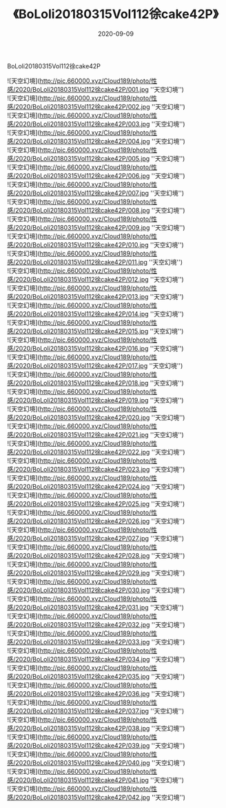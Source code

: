 ﻿---
layout: post
title:  《BoLoli20180315Vol112徐cake42P》
date:   2020-09-09
img: http://pic.660000.xyz/Cloud189/photo/性感/2020/BoLoli20180315Vol112徐cake42P/000.jpg
categories: [美女, 性感, 泳衣]
---

BoLoli20180315Vol112徐cake42P



![天空幻境](http://pic.660000.xyz/Cloud189/photo/性感/2020/BoLoli20180315Vol112徐cake42P/001.jpg ''天空幻境'') <br>
![天空幻境](http://pic.660000.xyz/Cloud189/photo/性感/2020/BoLoli20180315Vol112徐cake42P/002.jpg ''天空幻境'') <br>
![天空幻境](http://pic.660000.xyz/Cloud189/photo/性感/2020/BoLoli20180315Vol112徐cake42P/003.jpg ''天空幻境'') <br>
![天空幻境](http://pic.660000.xyz/Cloud189/photo/性感/2020/BoLoli20180315Vol112徐cake42P/004.jpg ''天空幻境'') <br>
![天空幻境](http://pic.660000.xyz/Cloud189/photo/性感/2020/BoLoli20180315Vol112徐cake42P/005.jpg ''天空幻境'') <br>
![天空幻境](http://pic.660000.xyz/Cloud189/photo/性感/2020/BoLoli20180315Vol112徐cake42P/006.jpg ''天空幻境'') <br>
![天空幻境](http://pic.660000.xyz/Cloud189/photo/性感/2020/BoLoli20180315Vol112徐cake42P/007.jpg ''天空幻境'') <br>
![天空幻境](http://pic.660000.xyz/Cloud189/photo/性感/2020/BoLoli20180315Vol112徐cake42P/008.jpg ''天空幻境'') <br>
![天空幻境](http://pic.660000.xyz/Cloud189/photo/性感/2020/BoLoli20180315Vol112徐cake42P/009.jpg ''天空幻境'') <br>
![天空幻境](http://pic.660000.xyz/Cloud189/photo/性感/2020/BoLoli20180315Vol112徐cake42P/010.jpg ''天空幻境'') <br>
![天空幻境](http://pic.660000.xyz/Cloud189/photo/性感/2020/BoLoli20180315Vol112徐cake42P/011.jpg ''天空幻境'') <br>
![天空幻境](http://pic.660000.xyz/Cloud189/photo/性感/2020/BoLoli20180315Vol112徐cake42P/012.jpg ''天空幻境'') <br>
![天空幻境](http://pic.660000.xyz/Cloud189/photo/性感/2020/BoLoli20180315Vol112徐cake42P/013.jpg ''天空幻境'') <br>
![天空幻境](http://pic.660000.xyz/Cloud189/photo/性感/2020/BoLoli20180315Vol112徐cake42P/014.jpg ''天空幻境'') <br>
![天空幻境](http://pic.660000.xyz/Cloud189/photo/性感/2020/BoLoli20180315Vol112徐cake42P/015.jpg ''天空幻境'') <br>
![天空幻境](http://pic.660000.xyz/Cloud189/photo/性感/2020/BoLoli20180315Vol112徐cake42P/016.jpg ''天空幻境'') <br>
![天空幻境](http://pic.660000.xyz/Cloud189/photo/性感/2020/BoLoli20180315Vol112徐cake42P/017.jpg ''天空幻境'') <br>
![天空幻境](http://pic.660000.xyz/Cloud189/photo/性感/2020/BoLoli20180315Vol112徐cake42P/018.jpg ''天空幻境'') <br>
![天空幻境](http://pic.660000.xyz/Cloud189/photo/性感/2020/BoLoli20180315Vol112徐cake42P/019.jpg ''天空幻境'') <br>
![天空幻境](http://pic.660000.xyz/Cloud189/photo/性感/2020/BoLoli20180315Vol112徐cake42P/020.jpg ''天空幻境'') <br>
![天空幻境](http://pic.660000.xyz/Cloud189/photo/性感/2020/BoLoli20180315Vol112徐cake42P/021.jpg ''天空幻境'') <br>
![天空幻境](http://pic.660000.xyz/Cloud189/photo/性感/2020/BoLoli20180315Vol112徐cake42P/022.jpg ''天空幻境'') <br>
![天空幻境](http://pic.660000.xyz/Cloud189/photo/性感/2020/BoLoli20180315Vol112徐cake42P/023.jpg ''天空幻境'') <br>
![天空幻境](http://pic.660000.xyz/Cloud189/photo/性感/2020/BoLoli20180315Vol112徐cake42P/024.jpg ''天空幻境'') <br>
![天空幻境](http://pic.660000.xyz/Cloud189/photo/性感/2020/BoLoli20180315Vol112徐cake42P/025.jpg ''天空幻境'') <br>
![天空幻境](http://pic.660000.xyz/Cloud189/photo/性感/2020/BoLoli20180315Vol112徐cake42P/026.jpg ''天空幻境'') <br>
![天空幻境](http://pic.660000.xyz/Cloud189/photo/性感/2020/BoLoli20180315Vol112徐cake42P/027.jpg ''天空幻境'') <br>
![天空幻境](http://pic.660000.xyz/Cloud189/photo/性感/2020/BoLoli20180315Vol112徐cake42P/028.jpg ''天空幻境'') <br>
![天空幻境](http://pic.660000.xyz/Cloud189/photo/性感/2020/BoLoli20180315Vol112徐cake42P/029.jpg ''天空幻境'') <br>
![天空幻境](http://pic.660000.xyz/Cloud189/photo/性感/2020/BoLoli20180315Vol112徐cake42P/030.jpg ''天空幻境'') <br>
![天空幻境](http://pic.660000.xyz/Cloud189/photo/性感/2020/BoLoli20180315Vol112徐cake42P/031.jpg ''天空幻境'') <br>
![天空幻境](http://pic.660000.xyz/Cloud189/photo/性感/2020/BoLoli20180315Vol112徐cake42P/032.jpg ''天空幻境'') <br>
![天空幻境](http://pic.660000.xyz/Cloud189/photo/性感/2020/BoLoli20180315Vol112徐cake42P/033.jpg ''天空幻境'') <br>
![天空幻境](http://pic.660000.xyz/Cloud189/photo/性感/2020/BoLoli20180315Vol112徐cake42P/034.jpg ''天空幻境'') <br>
![天空幻境](http://pic.660000.xyz/Cloud189/photo/性感/2020/BoLoli20180315Vol112徐cake42P/035.jpg ''天空幻境'') <br>
![天空幻境](http://pic.660000.xyz/Cloud189/photo/性感/2020/BoLoli20180315Vol112徐cake42P/036.jpg ''天空幻境'') <br>
![天空幻境](http://pic.660000.xyz/Cloud189/photo/性感/2020/BoLoli20180315Vol112徐cake42P/037.jpg ''天空幻境'') <br>
![天空幻境](http://pic.660000.xyz/Cloud189/photo/性感/2020/BoLoli20180315Vol112徐cake42P/038.jpg ''天空幻境'') <br>
![天空幻境](http://pic.660000.xyz/Cloud189/photo/性感/2020/BoLoli20180315Vol112徐cake42P/039.jpg ''天空幻境'') <br>
![天空幻境](http://pic.660000.xyz/Cloud189/photo/性感/2020/BoLoli20180315Vol112徐cake42P/040.jpg ''天空幻境'') <br>
![天空幻境](http://pic.660000.xyz/Cloud189/photo/性感/2020/BoLoli20180315Vol112徐cake42P/041.jpg ''天空幻境'') <br>
![天空幻境](http://pic.660000.xyz/Cloud189/photo/性感/2020/BoLoli20180315Vol112徐cake42P/042.jpg ''天空幻境'') <br>
